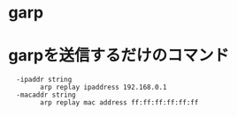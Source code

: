 # garp

# garpを送信するだけのコマンド

```
  -ipaddr string
        arp replay ipaddress 192.168.0.1
  -macaddr string
        arp replay mac address ff:ff:ff:ff:ff:ff
```

